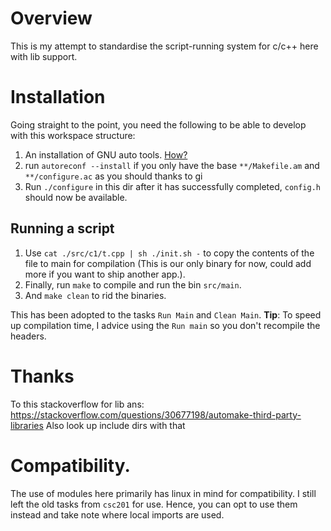 # Overview

This is my attempt to standardise the script-running system for c/c++ here with lib support.

# Installation

Going straight to the point, you need the following to be able to develop with this workspace structure:

1. An installation of GNU auto tools. [How?](https://askubuntu.com/a/430722)
2. run `autoreconf --install` if you only have the base `**/Makefile.am` and `**/configure.ac` as you should thanks to gi
3. Run `./configure` in this dir after it has successfully completed, `config.h` should now be available.

## Running a script
1.   Use `cat ./src/c1/t.cpp | sh ./init.sh -` to copy the contents of the file to main for compilation (This is our only binary for now, could add more if you want to ship another app.).
2. Finally, run `make` to compile and run the bin `src/main`.
3. And `make clean` to rid the binaries.

This has been adopted to the tasks `Run Main` and `Clean Main`.
**Tip**: To speed up compilation time, I advice using the `Run main` so you don't recompile the headers.
# Thanks

To this stackoverflow for lib ans: https://stackoverflow.com/questions/30677198/automake-third-party-libraries
Also look up include dirs with that

# Compatibility.

The use of modules here primarily has linux in mind for compatibility. I still left the old tasks from `csc201` for use. Hence, you can opt to use them instead and take note where local imports are used.


